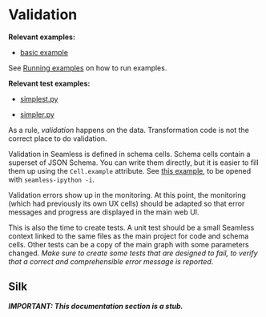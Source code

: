# Validation

**Relevant examples:**

- [basic example](https://github.com/sjdv1982/seamless/tree/stable/examples)

See [Running examples](https://sjdv1982.github.io/seamless/sphinx/html/getting-started.html#running-examples-locally) on how to run examples.

**Relevant test examples:**

- [simplest.py](https://github.com/sjdv1982/seamless/tree/stable/tests/highlevel/simplest.py)

- [simpler.py](https://github.com/sjdv1982/seamless/tree/stable/tests/highlevel/simpler.py)

As a rule, *validation* happens on the data. Transformation code is not the correct place to do validation.

Validation in Seamless is defined in schema cells. Schema cells contain a superset of JSON Schema. You can write them directly, but it is easier to fill them up using the `Cell.example` attribute. See [this example](https://github.com/sjdv1982/seamless/blob/stable/tests/highlevel/highlink-cpp.py), to be opened with `seamless-ipython -i`.

Validation errors show up in the monitoring. At this point, the monitoring (which had previously its own UX cells) should be adapted so that error messages and progress are displayed in the main web UI.

This is also the time to create tests. A unit test should be a small Seamless context linked to the same files as the main project for code and schema cells. Other tests can be a copy of the main graph with some parameters changed. *Make sure to create some tests that are designed to fail, to verify that a correct and comprehensible error message is reported*.

## Silk

***IMPORTANT: This documentation section is a stub.***

<!--
### D2. Silk

Intro:

- Silk as a wrapper of mixed data; unsilk
- JavaScript-style attribute access
- example (cells and transformers)
- adding validation (cells and transformers)

Intermediate:

- Silk as a handle for structured cells: buffered and auth
- example and JSON schema; linking schemas.
- adding methods
- serialization
- Silk and _SCHEMA pins in transformers
-->
